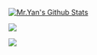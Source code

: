 [![Mr.Yan's Github Stats](https://github-readme-stats.vercel.app/api?username=CrazyMrYan&count_private=true&show_icons=true&theme=merko&include_all_commits=true)](https://github.com/CrazyMrYan)


[![](https://github-readme-stats.vercel.app/api/pin/?username=CrazyMrYan&repo=vue-tree-color)](https://github.com/CrazyMrYan/vue-tree-color)


[![](https://github-readme-stats.vercel.app/api/top-langs/?username=CrazyMrYan&layout=default)](https://github.com/CrazyMrYan)
